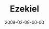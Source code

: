 ---
layout: message
category: message
series: "Lost Books"
title: "Ezekiel"
date: 2009-02-08-00-00
message_id: 544
sc-permalink-url: "http://soundcloud.com/crdschurch/lost-books-ezekiel"
audio: "http://s3.amazonaws.com/crossroads-media/messages/audio/LostBooks5.mp3"
audio-duration: "28:42"
description: "Brian Tome discusses being faithful in the midst of changing times."
video: "http://s3.amazonaws.com/crossroads-media/messages/video/LostBooks5.mp4"
video-duration: "28:42"
yt-video-id: "H_lJZGmwAAc"
video-image: "http://s3.amazonaws.com/crossroads-media/images/LostBooks5-still.jpg"
notes-description: ""
notes: "http://s3.amazonaws.com/crossroads-media/documents/SN_02_08-08_09.pdf"
notes-title: "Lost Books&#58; Ezekiel (Study Notes)"
program: "http://s3.amazonaws.com/crossroads-media/documents/0207_08Program.pdf"
tag: 
 - faithfulness
 - ezekiel
 - prophets
 - change
explicit: false
---